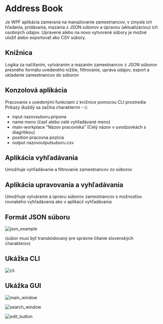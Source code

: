 # Address Book
Je WPF aplikácia zameraná na manažovanie zamestnancov, v zmysle ich hľadania, pridávania, mazania z JSON súborov a úpravou (aktualizáciou) ich osobných údajov. Upravené alebo na novo vytvorené súbory je možné uložiť alebo exportovať ako CSV súbory.

## Knižnica
Logika za načítaním, vytváraním a mazaním zamestnancov z JSON súborov presného formátu uvedeného nižšie, filtrovanie, upráva údajov, export a ukladanie zamestnancov do súborov

## Konzolová aplikácia
Pracovanie s uvedenými funkciami z knižnice pomocou CLI prostredia
Príkazy (každý sa začína charaktermi --):
- input nazovsuboru.pripona
- name meno (časť alebo celé vyhľadávané meno)
- main-workplace "Názov pracoviska" (Celý názov v uvodzovkách s diagritikou)
- position pracovna pozicia
- output nazovoutputsuboru.csv

## Aplikácia vyhľadávania
Umožňuje vyhľadávanie a filtrovanie zamestnancov zo súborov

## Aplikácia upravovania a vyhľadávania
Umožňuje vytváranie a úpravu súborov zamestnancov s možnosťou rovnakého vyhľadávania ako v aplikácii vyhľadávania

## Formát JSON súboru
![json_example](https://github.com/user-attachments/assets/4ddce0dd-a10f-41c6-857e-3acad7d8c4e6)

(súbor musí byť transkódovaný pre správne čítanie slovenských charakterov)


## Ukážka CLI
![cli](https://github.com/user-attachments/assets/40d8e474-1258-4c8d-80ed-521691db0ea0)


## Ukážka GUI
![main_window](https://github.com/user-attachments/assets/ec76895a-3f81-4f4d-99e0-e659e36051c7)

![search_window](https://github.com/user-attachments/assets/6d22e0f5-7cc6-4ea0-8750-9c7473f15d0a)

![edit_button](https://github.com/user-attachments/assets/f0e6549e-50a5-45bc-b1b7-3606a2beaad2)
